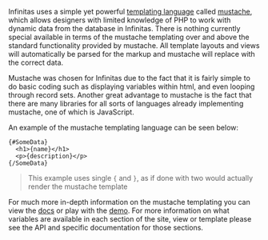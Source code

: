 Infinitas uses a simple yet powerful [templating language](http://en.wikipedia.org/wiki/Web_template_system) called [mustache](http://mustache.github.com/), which allows designers with limited knowledge of PHP to work with dynamic data from the database in Infinitas. There is nothing currently special available in terms of the mustache templating over and above the standard functionality provided by mustache. All template layouts and views will automatically be parsed for the markup and mustache will replace with the correct data.

Mustache was chosen for Infinitas due to the fact that it is fairly simple to do basic coding such as displaying variables within html, and even looping through record sets. Another great advantage to mustache is the fact that there are many libraries for all sorts of languages already implementing mustache, one of which is JavaScript.

An example of the mustache templating language can be seen below:

	{#SomeData}
	  <h1>{name}</h1>
	  <p>{description}</p>
	{/SomeData}

> This example uses single `{` and `}`, as if done with two would actually render the mustache template

For much more in-depth information on the mustache templating you can view the [docs](http://mustache.github.com/mustache.5.html) or play with the [demo](http://mustache.github.com/#demo). For more information on what variables are available in each section of the site, view or template please see the API and specific documentation for those sections.